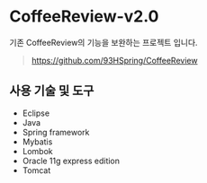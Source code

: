 # CoffeeReview-v2.0
기존 CoffeeReview의 기능을 보완하는 프로젝트 입니다.
> https://github.com/93HSpring/CoffeeReview

## 사용 기술 및 도구
- Eclipse
- Java
- Spring framework
- Mybatis
- Lombok
- Oracle 11g express edition
- Tomcat
